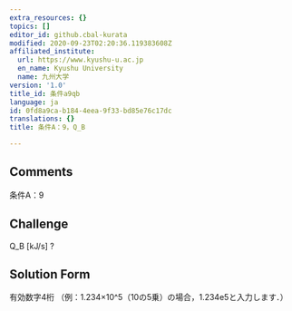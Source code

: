 ```yaml
---
extra_resources: {}
topics: []
editor_id: github.cbal-kurata
modified: 2020-09-23T02:20:36.119383608Z
affiliated_institute:
  url: https://www.kyushu-u.ac.jp
  en_name: Kyushu University
  name: 九州大学
version: '1.0'
title_id: 条件a9qb
language: ja
id: 0fd8a9ca-b184-4eea-9f33-bd85e76c17dc
translations: {}
title: 条件A：9，Q_B

---
```


## Comments
条件A：9

## Challenge
Q_B [kJ/s] ?

## Solution Form
有効数字4桁
（例：1.234×10^5（10の5乗）の場合，1.234e5と入力します．）




